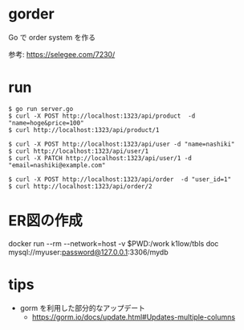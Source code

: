 # gorder
Go で order system  を作る


参考: https://selegee.com/7230/

# run

```shell
$ go run server.go
$ curl -X POST http://localhost:1323/api/product  -d "name=hoge&price=100"
$ curl http://localhost:1323/api/product/1

$ curl -X POST http://localhost:1323/api/user -d "name=nashiki"      
$ curl http://localhost:1323/api/user/1
$ curl -X PATCH http://localhost:1323/api/user/1 -d "email=nashiki@example.com"

$ curl -X POST http://localhost:1323/api/order  -d "user_id=1"
$ curl http://localhost:1323/api/order/2
```

# ER図の作成
docker run --rm --network=host -v $PWD:/work k1low/tbls doc mysql://myuser:password@127.0.0.1:3306/mydb

# tips
- gorm を利用した部分的なアップデート
  - https://gorm.io/docs/update.html#Updates-multiple-columns
